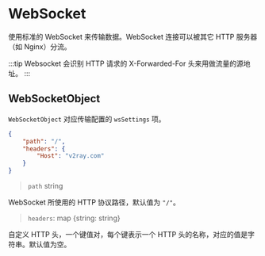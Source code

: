 # WebSocket

使用标准的 WebSocket 来传输数据。WebSocket 连接可以被其它 HTTP 服务器（如 Nginx）分流。

:::tip
Websocket 会识别 HTTP 请求的 X-Forwarded-For 头来用做流量的源地址。
:::

## WebSocketObject

`WebSocketObject` 对应传输配置的 `wsSettings` 项。

```json
{
    "path": "/",
    "headers": {
        "Host": "v2ray.com"
    }
}
```

> `path` string

WebSocket 所使用的 HTTP 协议路径，默认值为 `"/"`。

> `headers`: map \{string: string\}

自定义 HTTP 头，一个键值对，每个键表示一个 HTTP 头的名称，对应的值是字符串。默认值为空。
